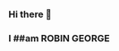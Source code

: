 ### Hi there 👋
### I ##am ROBIN GEORGE
<!------
🌱  #I’m currently learning  ...
⚡ # I am a passionate Full Stack Web Developer with handsome knowled in JavaScript , ReactJS  ...Redux.. #
Passion to coding that leads me creating and designing *Goog Projects*


💬 Ask me about HTML, CSS, React, node.js, Express.js, Javascript , Chakra....
<!--
**Robingeorge12/Robingeorge12** is a ✨ _special_ ✨ repository because its `README.md` (this file) appears on your GitHub profile.

Here are some ideas to get you started:

- 🔭 I’m currently working on ...
- 🌱 I’m currently learning ...
- 👯 I’m looking to collaborate on ...
- 🤔 I’m looking for help with ...
- 💬 Ask me about ...
- 📫 How to reach me: ...
- 😄 Pronouns: ...
- ⚡ Fun fact: ...
-->
